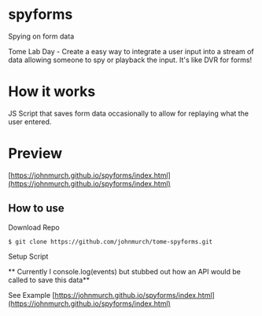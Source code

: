 # spyforms
Spying on form data

Tome Lab Day - Create a easy way to integrate a user input into a stream of data allowing someone to spy or playback the input. It's like DVR for forms!

# How it works
JS Script that saves form data occasionally to allow for replaying what the user entered.

# Preview

[https://johnmurch.github.io/spyforms/index.html](https://johnmurch.github.io/spyforms/index.html)


## How to use

Download Repo

```
$ git clone https://github.com/johnmurch/tome-spyforms.git
```
Setup Script

** Currently I console.log(events) but stubbed out how an API would be called to save this data**

See Example [https://johnmurch.github.io/spyforms/index.html](https://johnmurch.github.io/spyforms/index.html)
